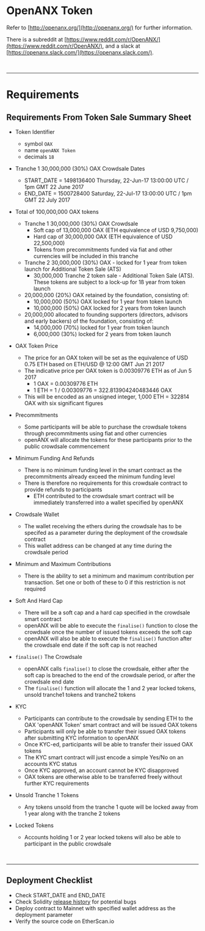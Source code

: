 # OpenANX Token

Refer to [http://openanx.org/](http://openanx.org/) for further information.

There is a subreddit at [https://www.reddit.com/r/OpenANX/](https://www.reddit.com/r/OpenANX/), and a slack at [https://openanx.slack.com/](https://openanx.slack.com/).

<br />

<hr />

# Requirements

## Requirements From Token Sale Summary Sheet

* Token Identifier
  * symbol `OAX`
  * name `openANX Token`
  * decimals `18`

* Tranche 1 30,000,000 (30%) OAX Crowdsale Dates
  * START_DATE = 1498136400 Thursday, 22-Jun-17 13:00:00 UTC / 1pm GMT 22 June 2017
  * END_DATE = 1500728400 Saturday, 22-Jul-17 13:00:00 UTC / 1pm GMT 22 July 2017

* Total of 100,000,000 OAX tokens
  * Tranche 1 30,000,000 (30%) OAX Crowdsale
    * Soft cap of 13,000,000 OAX (ETH equivalence of USD 9,750,000)
    * Hard cap of 30,000,000 OAX (ETH equivalence of USD 22,500,000)
    * Tokens from precommitments funded via fiat and other currencies will be included in this tranche 
  * Tranche 2 30,000,000 (30%) OAX - locked for 1 year from token launch for Additional Token Sale (ATS)
    * 30,000,000 Tranche 2 token sale - Additional Token Sale (ATS). These tokens are subject to a lock-up for 1ß year from token launch
  * 20,000,000 (20%) OAX retained by the foundation, consisting of:
    * 10,000,000 (50%) OAX locked for 1 year from token launch
    * 10,000,000 (50%) OAX locked for 2 years from token launch
  * 20,000,000 allocated to founding supporters (directors, advisors and early backers) of the foundation, consisting of:
    * 14,000,000 (70%) locked for 1 year from token launch
    * 6,000,000 (30%) locked for 2 years from token launch

* OAX Token Price
  * The price for an OAX token will be set as the equivalence of USD 0.75 ETH based on ETH/USD @ 12:00 GMT Jun 21 2017
  * The indicative price per OAX token is 0.00309776 ETH as of Jun 5 2017
    * 1 OAX = 0.00309776 ETH
    * 1 ETH = 1 / 0.00309776 = 322.813904240483446 OAX
  * This will be encoded as an unsigned integer, 1,000 ETH = 322814 OAX with six significant figures

* Precommitments
  * Some participants will be able to purchase the crowdsale tokens through precommitments using fiat and other currencies
  * openANX will allocate the tokens for these participants prior to the public crowdsale commencement 

* Minimum Funding And Refunds
  * There is no minimum funding level in the smart contract as the precommitments already exceed the minimum funding level
  * There is therefore no requirements for this crowdsale contract to provide refunds to participants
    * ETH contributed to the crowdsale smart contract will be immediately transferred into a wallet specified by openANX

* Crowdsale Wallet
  * The wallet receiving the ethers during the crowdsale has to be specifed as a parameter during the deployment of the crowdsale contract
  * This wallet address can be changed at any time during the crowdsale period

* Minimum and Maximum Contributions
  * There is the ability to set a minimum and maximum contribution per transaction. Set one or both of these to 0 if this restriction is not required

* Soft And Hard Cap
  * There will be a soft cap and a hard cap specified in the crowdsale smart contract
  * openANX will be able to execute the `finalise()` function to close the crowdsale once the number of issued tokens exceeds the soft cap
  * openANX will also be able to execute the `finalise()` function after the crowdsale end date if the soft cap is not reached

* `finalise()` The Crowdsale
  * openANX calls `finalise()` to close the crowdsale, either after the soft cap is breached to the end of the crowdsale period, or after the crowdsale end date 
  * The `finalise()` function will allocate the 1 and 2 year locked tokens, unsold tranche1 tokens and tranche2 tokens

* KYC
  * Participants can contribute to the crowdsale by sending ETH to the OAX 'openANX Token' smart contract and will be issued OAX tokens
  * Participants will only be able to transfer their issued OAX tokens after submitting KYC information to openANX
  * Once KYC-ed, participants will be able to transfer their issued OAX tokens
  * The KYC smart contract will just encode a simple Yes/No on an accounts KYC status
  * Once KYC approved, an account cannot be KYC disapproved
  * OAX tokens are otherwise able to be transferred freely without further KYC requirements 

* Unsold Tranche 1 Tokens
  * Any tokens unsold from the tranche 1 quote will be locked away from 1 year along with the tranche 2 tokens

* Locked Tokens
  * Accounts holding 1 or 2 year locked tokens will also be able to participant in the public crowdsale

<br />

<hr />

## Deployment Checklist

* Check START_DATE and END_DATE
* Check Solidity [release history](https://github.com/ethereum/solidity/releases) for potential bugs 
* Deploy contract to Mainnet with specified wallet address as the deployment parameter
* Verify the source code on EtherScan.io
